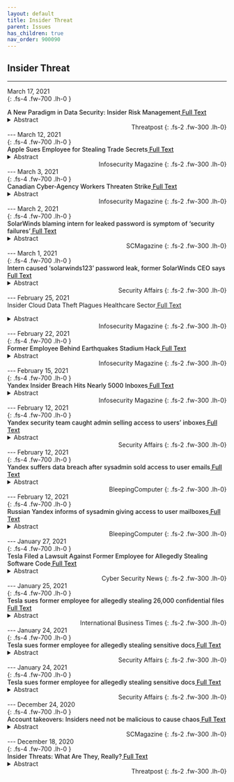 ```yaml
---
layout: default
title: Insider Threat 
parent: Issues 
has_children: true
nav_order: 900090
---
```


## Insider Threat
---
March 17, 2021 <br>
{: .fs-4 .fw-700 .lh-0  }
<p style="font-weight:500; margin:0px" markdown="1">
A New Paradigm in Data Security: Insider Risk Management<a href="https://threatpost.com/a-new-paradigm-in-data-security-insider-risk-management/164768/"> Full Text</a>
</p>
<details>
  <summary>Abstract</summary>
Insider Risk Management builds a framework around the new paradigm of “risk tolerance,” aiming to give security teams the visibility and context around data activity to protect that data, without putting rigid constraints on users.
</details>
<div style="text-align: right" markdown="1">
Threatpost
{: .fs-2 .fw-300 .lh-0}
</div>
---
March 12, 2021 <br>
{: .fs-4 .fw-700 .lh-0  }
<p style="font-weight:500; margin:0px" markdown="1">
Apple Sues Employee for Stealing Trade Secrets<a href="https://www.infosecurity-magazine.com:443/news/apple-sues-employee-for-stealing/"> Full Text</a>
</p>
<details>
  <summary>Abstract</summary>
Former Apple materials lead sued after allegedly leaking trade secrets to media
</details>
<div style="text-align: right" markdown="1">
Infosecurity Magazine
{: .fs-2 .fw-300 .lh-0}
</div>
---
March 3, 2021 <br>
{: .fs-4 .fw-700 .lh-0  }
<p style="font-weight:500; margin:0px" markdown="1">
Canadian Cyber-Agency Workers Threaten Strike<a href="https://www.infosecurity-magazine.com:443/news/canadian-cyber-agency-workers/"> Full Text</a>
</p>
<details>
  <summary>Abstract</summary>
Unionized workers at Communications Security Establishment authorize strike over wages
</details>
<div style="text-align: right" markdown="1">
Infosecurity Magazine
{: .fs-2 .fw-300 .lh-0}
</div>
---
March 2, 2021 <br>
{: .fs-4 .fw-700 .lh-0  }
<p style="font-weight:500; margin:0px" markdown="1">
SolarWinds blaming intern for leaked password is symptom of ‘security failures’<a href="https://www.scmagazine.com/access-control/solarwinds-blaming-intern-for-leaked-password-is-symptom-of-security-failures/"> Full Text</a>
</p>
<details>
  <summary>Abstract</summary>
Infosec thought leaders say that blaming an intern ignores the true roots of the problem, including insufficient credentials policies and access management practices.
</details>
<div style="text-align: right" markdown="1">
SCMagazine
{: .fs-2 .fw-300 .lh-0}
</div>
---
March 1, 2021 <br>
{: .fs-4 .fw-700 .lh-0  }
<p style="font-weight:500; margin:0px" markdown="1">
Intern caused ‘solarwinds123’ password leak, former SolarWinds CEO says<a href="https://securityaffairs.co/wordpress/115134/security/solarwinds-intern-solarwinds123-password-leak.html"> Full Text</a>
</p>
<details>
  <summary>Abstract</summary>
Top executives of the software firm SolarWinds blamed an intern for having used a weak password for several years, exposing the company to hack.



Top executives of the SolarWinds firm believe that the root cause of the recently disclosed supply chain...
</details>
<div style="text-align: right" markdown="1">
Security Affairs
{: .fs-2 .fw-300 .lh-0}
</div>
---
February 25, 2021 <br {:="" .fs-4="" .fw-700="" .lh-0="" }="" <p="" style="font-weight:500; margin:0px" markdown="1">
Insider Cloud Data Theft Plagues Healthcare Sector<a href="https://www.infosecurity-magazine.com:443/news/insider-cloud-data-theft/"> Full Text</a>
<p></p>
<details>
  <summary>Abstract</summary>
Netwrix finds a third of HCOs suffered internal breaches in 2020
</details>
<div style="text-align: right" markdown="1">
Infosecurity Magazine
{: .fs-2 .fw-300 .lh-0}
</div>
---
February 22, 2021 <br>
{: .fs-4 .fw-700 .lh-0  }
<p style="font-weight:500; margin:0px" markdown="1">
Former Employee Behind Earthquakes Stadium Hack<a href="https://www.infosecurity-magazine.com:443/news/former-employee-behind-earthquakes/"> Full Text</a>
</p>
<details>
  <summary>Abstract</summary>
Spiteful fired employee lost San Jose stadium concessionaire hundreds of thousands of dollars
</details>
<div style="text-align: right" markdown="1">
Infosecurity Magazine
{: .fs-2 .fw-300 .lh-0}
</div>
---
February 15, 2021 <br>
{: .fs-4 .fw-700 .lh-0  }
<p style="font-weight:500; margin:0px" markdown="1">
Yandex Insider Breach Hits Nearly 5000 Inboxes<a href="https://www.infosecurity-magazine.com:443/news/yandex-insider-breach-hits-nearly/"> Full Text</a>
</p>
<details>
  <summary>Abstract</summary>
Customers informed that employee sold access
</details>
<div style="text-align: right" markdown="1">
Infosecurity Magazine
{: .fs-2 .fw-300 .lh-0}
</div>
---
February 12, 2021 <br>
{: .fs-4 .fw-700 .lh-0  }
<p style="font-weight:500; margin:0px" markdown="1">
Yandex security team caught admin selling access to users’ inboxes<a href="https://securityaffairs.co/wordpress/114524/data-breach/yandex-data-breach.html"> Full Text</a>
</p>
<details>
  <summary>Abstract</summary>
Russian internet and search company Yandex discloses a data breach, a system administrator was selling access to thousands of user mailboxes.



Russian search engine and internet provider Yandex discloses a data breach, the company revealed that one of its system...
</details>
<div style="text-align: right" markdown="1">
Security Affairs
{: .fs-2 .fw-300 .lh-0}
</div>
---
February 12, 2021 <br>
{: .fs-4 .fw-700 .lh-0  }
<p style="font-weight:500; margin:0px" markdown="1">
Yandex suffers data breach after sysadmin sold access to user emails<a href="https://www.bleepingcomputer.com/news/security/yandex-suffers-data-breach-after-sysadmin-sold-access-to-user-emails/"> Full Text</a>
</p>
<details>
  <summary>Abstract</summary>
Russian internet and search company Yandex announced today that one of its system administrators had enabled unauthorized access to thousands of user mailboxes.
</details>
<div style="text-align: right" markdown="1">
BleepingComputer
{: .fs-2 .fw-300 .lh-0}
</div>
---
February 12, 2021 <br>
{: .fs-4 .fw-700 .lh-0  }
<p style="font-weight:500; margin:0px" markdown="1">
Russian Yandex informs of sysadmin giving access to user mailboxes<a href="https://www.bleepingcomputer.com/news/security/russian-yandex-informs-of-sysadmin-giving-access-to-user-mailboxes/"> Full Text</a>
</p>
<details>
  <summary>Abstract</summary>
Russian internet and search company Yandex announced today that one of its system administrators had enabled unauthorized access to thousands of user mailboxes.
</details>
<div style="text-align: right" markdown="1">
BleepingComputer
{: .fs-2 .fw-300 .lh-0}
</div>
---
January 27, 2021 <br>
{: .fs-4 .fw-700 .lh-0  }
<p style="font-weight:500; margin:0px" markdown="1">
Tesla Filed a Lawsuit Against Former Employee for Allegedly Stealing Software Code<a href="https://cybersecuritynews.com/tesla-filed-a-lawsuit-against-former-employee/"> Full Text</a>
</p>
<details>
  <summary>Abstract</summary>
 Recently, the American electric vehicle company Tesla has prosecuted one of its retired employees; Telsa claimed that this employee was allegedly stealing...
</details>
<div style="text-align: right" markdown="1">
Cyber Security News
{: .fs-2 .fw-300 .lh-0}
</div>
---
January 25, 2021 <br>
{: .fs-4 .fw-700 .lh-0  }
<p style="font-weight:500; margin:0px" markdown="1">
Tesla sues former employee for allegedly stealing 26,000 confidential files<a href="https://www.ibtimes.co.uk/tesla-sues-former-employee-allegedly-stealing-26000-confidential-files-1687434?&amp;web_view=true"> Full Text</a>
</p>
<details>
  <summary>Abstract</summary>
Tesla has sued a former employee for allegedly stealing about 26,000 confidential files in his first week of working at the company, according to a court filing seen by AFP.
</details>
<div style="text-align: right" markdown="1">
International Business Times
{: .fs-2 .fw-300 .lh-0}
</div>
---
January 24, 2021 <br>
{: .fs-4 .fw-700 .lh-0  }
<p style="font-weight:500; margin:0px" markdown="1">
Tesla sues former employee for allegedly stealing sensitive docs<a href="https://securityaffairs.co/wordpress/113808/cyber-crime/tesla-sues-former-employee.html"> Full Text</a>
</p>
<details>
  <summary>Abstract</summary>
Tesla has accused a former employee, a software engineer, of downloading about 26,000 sensitive files and transferring them on his personal Dropbox



On Saturday, Tesla sued the former employee Alex Khatilov for allegedly stealing 26,000 confidential...
</details>
<div style="text-align: right" markdown="1">
Security Affairs
{: .fs-2 .fw-300 .lh-0}
</div>
---
January 24, 2021 <br>
{: .fs-4 .fw-700 .lh-0  }
<p style="font-weight:500; margin:0px" markdown="1">
Tesla sues former employee for allegedly stealing sensitive docs<a href="https://securityaffairs.co/wordpress/113808/uncategorized/tesla-sues-former-employee.html"> Full Text</a>
</p>
<details>
  <summary>Abstract</summary>
Tesla has accused a former employee, a software engineer, of downloading about 26,000 sensitive files and transferring them on his personal Dropbox



On Saturday, Tesla sued the former employee Alex Khatilov for allegedly stealing 26,000 confidential...
</details>
<div style="text-align: right" markdown="1">
Security Affairs
{: .fs-2 .fw-300 .lh-0}
</div>
---
December 24, 2020 <br>
{: .fs-4 .fw-700 .lh-0  }
<p style="font-weight:500; margin:0px" markdown="1">
Account takeovers: Insiders need not be malicious to cause chaos<a href="https://www.scmagazine.com/home/year-in-review/account-takeovers-insiders-need-not-be-malicious-to-cause-chaos/"> Full Text</a>
</p>
<details>
  <summary>Abstract</summary>
With 2020 coming to a close, SC Media is delivering through a series of articles our picks of the most high impact events and trends of the last year, which we predict will factor into community strategies in 2021 and beyond. This is the first in that series.
</details>
<div style="text-align: right" markdown="1">
SCMagazine
{: .fs-2 .fw-300 .lh-0}
</div>
---
December 18, 2020 <br>
{: .fs-4 .fw-700 .lh-0  }
<p style="font-weight:500; margin:0px" markdown="1">
Insider Threats: What Are They, Really?<a href="https://threatpost.com/dnsfilter-insider-threats-what-are-they-really/162261/"> Full Text</a>
</p>
<details>
  <summary>Abstract</summary>
“Insider threat” or “human error” shows up a lot as the major cause of data breaches across all types of reports out there. But often it’s not defined, or it’s not clearly defined, so people conjure up their own definition.
</details>
<div style="text-align: right" markdown="1">
Threatpost
{: .fs-2 .fw-300 .lh-0}
</div>

